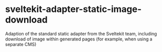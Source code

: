 # sveltekit-adapter-static-image-download
Adaption of the standard static adapter from the Sveltekit team, including download of image within generated pages (for example, when using a separate CMS)
